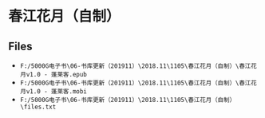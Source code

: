 # 春江花月（自制）

## Files

- `F:/5000G电子书\06-书库更新（201911）\2018.11\1105\春江花月（自制）\春江花月v1.0 - 蓬莱客.epub`
- `F:/5000G电子书\06-书库更新（201911）\2018.11\1105\春江花月（自制）\春江花月v1.0 - 蓬莱客.mobi`
- `F:/5000G电子书\06-书库更新（201911）\2018.11\1105\春江花月（自制）\files.txt`
